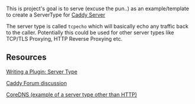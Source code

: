 This is project's goal is to serve (excuse the pun..) as an example/template to create a ServerType for [Caddy Server](https://github.com/mholt/caddy)

The server type is called `tcpecho` which will basically echo any traffic back to the caller. Potentially this could be used for other server types like TCP/TLS Proxying, HTTP Reverse Proxying etc.

## Resources ##

[Writing a Plugin: Server Type](https://github.com/mholt/caddy/wiki/Writing-a-Plugin:-Server-Type)

[Caddy Forum discussion](https://forum.caddyserver.com/t/server-types-other-than-http/65)

[CoreDNS (example of a server type other than HTTP)](https://github.com/coredns/coredns)